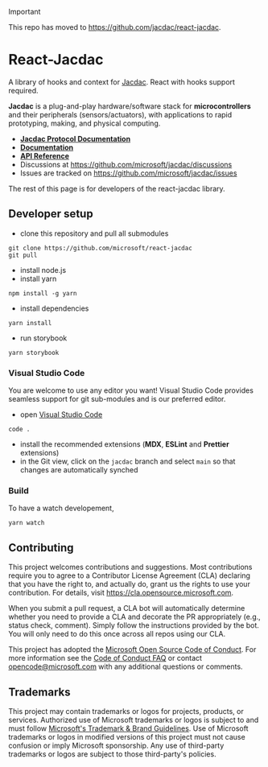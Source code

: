 > [!IMPORTANT]
> This repo has moved to https://github.com/jacdac/react-jacdac. 

# React-Jacdac

A library of hooks and context for [Jacdac](https://aka.ms/jacdac).
React with hooks support required.

**Jacdac** is a plug-and-play hardware/software stack
for **microcontrollers** and their peripherals (sensors/actuators),
with applications to rapid prototyping, making, and physical computing.
-   **[Jacdac Protocol Documentation](https://aka.ms/jacdac/)**
-   **[Documentation](https://microsoft.github.io/jacdac-docs/clients/javascript/react/)**
-   **[API Reference](https://microsoft.github.io/react-jacdac/)**
-   Discussions at https://github.com/microsoft/jacdac/discussions
-   Issues are tracked on https://github.com/microsoft/jacdac/issues

The rest of this page is for developers of the react-jacdac library.

## Developer setup

-   clone this repository and pull all submodules

```
git clone https://github.com/microsoft/react-jacdac
git pull
```

-   install node.js
-   install yarn

```
npm install -g yarn
```

-   install dependencies

```
yarn install
```

-   run storybook

```
yarn storybook
```

### Visual Studio Code

You are welcome to use any editor you want! Visual Studio Code
provides seamless support for git sub-modules and is our preferred editor.

-   open [Visual Studio Code](https://code.visualstudio.com/)

```
code .
```

-   install the recommended extensions (**MDX**, **ESLint** and **Prettier** extensions)
-   in the Git view, click on the `jacdac` branch and select `main` so that changes are automatically synched

### Build

To have a watch developement,

```
yarn watch
```

## Contributing

This project welcomes contributions and suggestions. Most contributions require you to agree to a
Contributor License Agreement (CLA) declaring that you have the right to, and actually do, grant us
the rights to use your contribution. For details, visit https://cla.opensource.microsoft.com.

When you submit a pull request, a CLA bot will automatically determine whether you need to provide
a CLA and decorate the PR appropriately (e.g., status check, comment). Simply follow the instructions
provided by the bot. You will only need to do this once across all repos using our CLA.

This project has adopted the [Microsoft Open Source Code of Conduct](https://opensource.microsoft.com/codeofconduct/).
For more information see the [Code of Conduct FAQ](https://opensource.microsoft.com/codeofconduct/faq/) or
contact [opencode@microsoft.com](mailto:opencode@microsoft.com) with any additional questions or comments.

## Trademarks

This project may contain trademarks or logos for projects, products, or services. Authorized use of Microsoft
trademarks or logos is subject to and must follow
[Microsoft's Trademark & Brand Guidelines](https://www.microsoft.com/en-us/legal/intellectualproperty/trademarks/usage/general).
Use of Microsoft trademarks or logos in modified versions of this project must not cause confusion or imply Microsoft sponsorship.
Any use of third-party trademarks or logos are subject to those third-party's policies.
